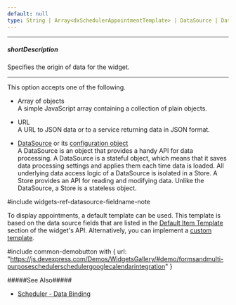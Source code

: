```yaml
---
default: null
type: String | Array<dxSchedulerAppointmentTemplate> | DataSource | DataSource_Options
---
```

---
##### shortDescription
Specifies the origin of data for the widget.

---
This option accepts one of the following.

- Array of objects      
 A simple JavaScript array containing a collection of plain objects.

- URL       
 A URL to JSON data or to a service returning data in JSON format.

- [DataSource](/api-reference/30%20Data%20Layer/DataSource '/Documentation/ApiReference/Data_Layer/DataSource/') or its [configuration object](/api-reference/30%20Data%20Layer/DataSource/1%20Configuration '/Documentation/ApiReference/Data_Layer/DataSource/Configuration/')      
 A DataSource is an object that provides a handy API for data processing. A DataSource is a stateful object, which means that it saves data processing settings and applies them each time data is loaded. All underlying data access logic of a DataSource is isolated in a Store. A Store provides an API for reading and modifying data. Unlike the DataSource, a Store is a stateless object.

#include widgets-ref-datasource-fieldname-note

To display appointments, a default template can be used. This template is based on the data source fields that are listed in the [Default Item Template](/api-reference/10%20UI%20Widgets/dxScheduler/5%20Default%20Appointment%20Template '/Documentation/ApiReference/UI_Widgets/dxScheduler/Default_Appointment_Template/') section of the widget's API. Alternatively, you can implement a [custom template](/concepts/05%20Widgets/Scheduler/030%20Appointments/050%20Customize%20Appointment.md '/Documentation/Guide/Widgets/Scheduler/Appointments/Customize_Appointment/'). 

#include common-demobutton with {
    url: "https://js.devexpress.com/Demos/WidgetsGallery/#demo/formsandmulti-purposeschedulerschedulergooglecalendarintegration"
}

#####See Also#####
- [Scheduler - Data Binding](/concepts/05%20Widgets/Scheduler/020%20Data%20Binding '/Documentation/Guide/Widgets/Scheduler/Data_Binding/')